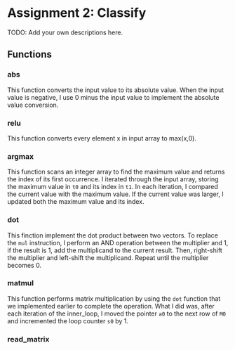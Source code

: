 # Assignment 2: Classify

TODO: Add your own descriptions here.

## Functions
### abs
This function converts the input value to its absolute value. When the input value is negative, I use 0 minus the input value to implement the absolute value conversion.
### relu
This function converts every element x in input array to max(x,0).
### argmax
This function scans an integer array to find the maximum value and returns the index of its first occurrence. I iterated through the input array, storing the maximum value in `t0` and its index in `t1`. In each iteration, I compared the current value with the maximum value. If the current value was larger, I updated both the maximum value and its index.
### dot
This finction implement the dot product between two vectors. To replace the `mul` instruction, I perform an AND operation between the multiplier and 1, if the result is 1, add the multiplicand to the current result. Then, right-shift the multiplier and left-shift the multiplicand. Repeat until the multiplier becomes 0.
### matmul
This function performs matrix multiplication by using the `dot` function that we implemented earlier to complete the operation. What I did was, after each iteration of the inner_loop, I moved the pointer `a0` to the next row of `M0` and incremented the loop counter `s0` by 1.
### read_matrix







